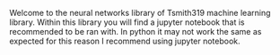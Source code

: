 Welcome to the neural networks library of Tsmith319 machine learning library. Within this library you will find a jupyter notebook that is recommended
to be ran with. In python it may not work the same as expected for this reason I recommend using jupyter notebook. 
